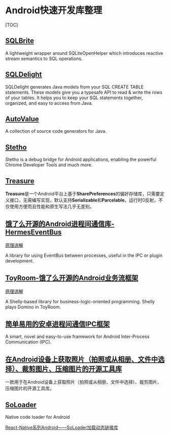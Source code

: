 # Android快速开发库整理


[TOC]



## [SQLBrite](https://github.com/square/sqlbrite)

A lightweight wrapper around SQLiteOpenHelper which introduces reactive stream semantics to SQL operations.

## [SQLDelight](https://github.com/square/sqldelight/)

SQLDelight generates Java models from your SQL CREATE TABLE statements. These models give you a typesafe API to read & write the rows of your tables. It helps you to keep your SQL statements together, organized, and easy to access from Java.

## [AutoValue](https://github.com/google/auto/tree/master/value)

A collection of source code generators for Java.

## [Stetho](https://github.com/facebook/stetho)

Stetho is a debug bridge for Android applications, enabling the powerful Chrome Developer Tools and much more.

## [Treasure](https://github.com/baoyongzhang/Treasure)

**Treasure**是一个Android平台上基于**SharePreferences**的偏好存储库，只需要定义接口，无需编写实现，默认支持**Serializable**和**Parcelable**。运行时0反射，不仅使用方便而且性能和原生写法几乎无差别。

## [饿了么开源的Android进程间通信库-HermesEventBus](https://github.com/eleme/HermesEventBus)

[原理讲解](https://elelogistics.github.io/2016/07/13/HermesEventBus-%E4%B8%80%E7%A7%8D%E6%96%B0%E7%9A%84Android%E8%B7%A8%E8%BF%9B%E7%A8%8B%E4%BA%8B%E4%BB%B6%E5%88%86%E5%8F%91%E6%A1%86%E6%9E%B6/)

A library for using EventBus between processes, useful in the IPC or plugin development.

## [ToyRoom-饿了么开源的Android业务流框架](https://github.com/eleme/ToyRoom)

[原理讲解](https://elelogistics.github.io/2016/09/05/ToyRoom-%E9%A5%BF%E4%BA%86%E4%B9%88%E5%BC%80%E6%BA%90%E7%9A%84Android%E4%B8%9A%E5%8A%A1%E6%B5%81%E6%A1%86%E6%9E%B6/)

A Shelly-based library for business-logic-oriented programming. Shelly plays Domino in ToyRoom.

## [简单易用的安卓进程间通信IPC框架](https://github.com/Xiaofei-it/Hermes)

A smart, novel and easy-to-use framework for Android Inter-Process Communication (IPC).

## [在Android设备上获取照片（拍照或从相册、文件中选择）、裁剪图片、压缩图片的开源工具库](https://github.com/DoubleDa/TakePhoto)

一款用于在Android设备上获取照片（拍照或从相册、文件中选择）、裁剪图片、压缩图片的开源工具库。

## [SoLoader](https://github.com/facebook/SoLoader)

Native code loader for Android

[React-Native系列Android——SoLoader加载动态链接库](http://blog.csdn.net/megatronkings/article/details/51339639)



